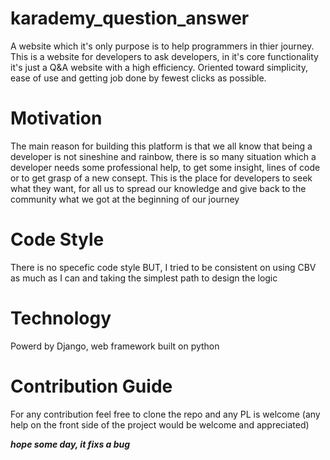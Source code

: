 # karademy_question_answer
A website which it's only purpose is to help programmers in thier journey. This is a website for developers to ask developers, in it's core functionality it's just a Q&A website with a high efficiency. Oriented toward simplicity, ease of use and getting job done by fewest clicks as possible.

# Motivation
The main reason for building this platform is that we all know that being a developer is not sineshine and rainbow, there is so many situation which a developer needs some professional help, to get some insight, lines of code or to get grasp of a new consept. This is the place for developers to seek what they want, for all us to spread our knowledge and give back to the community what we got at the beginning of our journey

# Code Style
There is no specefic code style BUT, I tried to be consistent on using CBV as much as I can and taking the simplest path to design the logic

# Technology
Powerd by Django, web framework built on python

# Contribution Guide
For any contribution feel free to clone the repo and any PL is welcome (any help on the front side of the project would be welcome and appreciated)

***hope some day, it fixs a bug***
